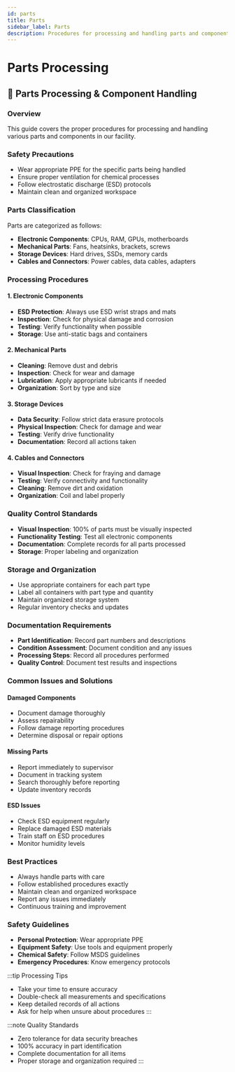 ```yaml
---
id: parts
title: Parts
sidebar_label: Parts
description: Procedures for processing and handling parts and components
---
```


# Parts Processing

## 🔧 **Parts Processing & Component Handling**

### **Overview**
This guide covers the proper procedures for processing and handling various parts and components in our facility.

### **Safety Precautions**
- Wear appropriate PPE for the specific parts being handled
- Ensure proper ventilation for chemical processes
- Follow electrostatic discharge (ESD) protocols
- Maintain clean and organized workspace

### **Parts Classification**
Parts are categorized as follows:
- **Electronic Components**: CPUs, RAM, GPUs, motherboards
- **Mechanical Parts**: Fans, heatsinks, brackets, screws
- **Storage Devices**: Hard drives, SSDs, memory cards
- **Cables and Connectors**: Power cables, data cables, adapters

### **Processing Procedures**

#### **1. Electronic Components**
- **ESD Protection**: Always use ESD wrist straps and mats
- **Inspection**: Check for physical damage and corrosion
- **Testing**: Verify functionality when possible
- **Storage**: Use anti-static bags and containers

#### **2. Mechanical Parts**
- **Cleaning**: Remove dust and debris
- **Inspection**: Check for wear and damage
- **Lubrication**: Apply appropriate lubricants if needed
- **Organization**: Sort by type and size

#### **3. Storage Devices**
- **Data Security**: Follow strict data erasure protocols
- **Physical Inspection**: Check for damage and wear
- **Testing**: Verify drive functionality
- **Documentation**: Record all actions taken

#### **4. Cables and Connectors**
- **Visual Inspection**: Check for fraying and damage
- **Testing**: Verify connectivity and functionality
- **Cleaning**: Remove dirt and oxidation
- **Organization**: Coil and label properly

### **Quality Control Standards**
- **Visual Inspection**: 100% of parts must be visually inspected
- **Functionality Testing**: Test all electronic components
- **Documentation**: Complete records for all parts processed
- **Storage**: Proper labeling and organization

### **Storage and Organization**
- Use appropriate containers for each part type
- Label all containers with part type and quantity
- Maintain organized storage system
- Regular inventory checks and updates

### **Documentation Requirements**
- **Part Identification**: Record part numbers and descriptions
- **Condition Assessment**: Document condition and any issues
- **Processing Steps**: Record all procedures performed
- **Quality Control**: Document test results and inspections

### **Common Issues and Solutions**

#### **Damaged Components**
- Document damage thoroughly
- Assess repairability
- Follow damage reporting procedures
- Determine disposal or repair options

#### **Missing Parts**
- Report immediately to supervisor
- Document in tracking system
- Search thoroughly before reporting
- Update inventory records

#### **ESD Issues**
- Check ESD equipment regularly
- Replace damaged ESD materials
- Train staff on ESD procedures
- Monitor humidity levels

### **Best Practices**
- Always handle parts with care
- Follow established procedures exactly
- Maintain clean and organized workspace
- Report any issues immediately
- Continuous training and improvement

### **Safety Guidelines**
- **Personal Protection**: Wear appropriate PPE
- **Equipment Safety**: Use tools and equipment properly
- **Chemical Safety**: Follow MSDS guidelines
- **Emergency Procedures**: Know emergency protocols

:::tip Processing Tips
- Take your time to ensure accuracy
- Double-check all measurements and specifications
- Keep detailed records of all actions
- Ask for help when unsure about procedures
:::

:::note Quality Standards
- Zero tolerance for data security breaches
- 100% accuracy in part identification
- Complete documentation for all items
- Proper storage and organization required
:::


